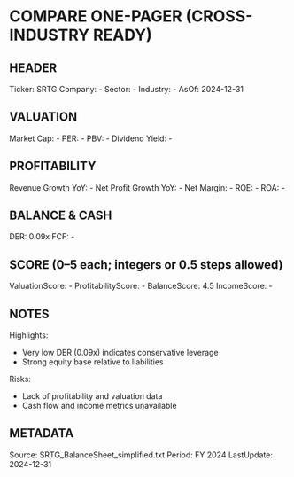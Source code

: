 # COMPARE ONE-PAGER (CROSS-INDUSTRY READY)

## HEADER
Ticker: SRTG
Company: -
Sector: -
Industry: -
AsOf: 2024-12-31

## VALUATION
Market Cap: -
PER: -
PBV: -
Dividend Yield: -

## PROFITABILITY
Revenue Growth YoY: -
Net Profit Growth YoY: -
Net Margin: -
ROE: -
ROA: -

## BALANCE & CASH
DER: 0.09x
FCF: -

## SCORE (0–5 each; integers or 0.5 steps allowed)
ValuationScore: -
ProfitabilityScore: -
BalanceScore: 4.5
IncomeScore: -

## NOTES
Highlights:
- Very low DER (0.09x) indicates conservative leverage
- Strong equity base relative to liabilities

Risks:
- Lack of profitability and valuation data
- Cash flow and income metrics unavailable

## METADATA
Source: SRTG_BalanceSheet_simplified.txt
Period: FY 2024
LastUpdate: 2024-12-31
